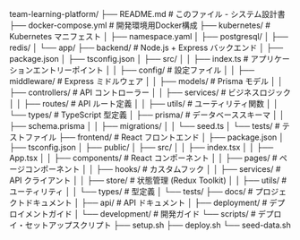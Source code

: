 team-learning-platform/
├── README.md                     # このファイル - システム設計書
├── docker-compose.yml           # 開発環境用Docker構成
├── kubernetes/                  # Kubernetes マニフェスト
│   ├── namespace.yaml
│   ├── postgresql/
│   ├── redis/
│   └── app/
├── backend/                     # Node.js + Express バックエンド
│   ├── package.json
│   ├── tsconfig.json
│   ├── src/
│   │   ├── index.ts            # アプリケーションエントリーポイント
│   │   ├── config/             # 設定ファイル
│   │   ├── middleware/         # Express ミドルウェア
│   │   ├── models/             # Prisma モデル
│   │   ├── controllers/        # API コントローラー
│   │   ├── services/           # ビジネスロジック
│   │   ├── routes/             # API ルート定義
│   │   ├── utils/              # ユーティリティ関数
│   │   └── types/              # TypeScript 型定義
│   ├── prisma/                 # データベーススキーマ
│   │   ├── schema.prisma
│   │   ├── migrations/
│   │   └── seed.ts
│   └── tests/                  # テストファイル
├── frontend/                   # React フロントエンド
│   ├── package.json
│   ├── tsconfig.json
│   ├── public/
│   ├── src/
│   │   ├── index.tsx
│   │   ├── App.tsx
│   │   ├── components/         # React コンポーネント
│   │   ├── pages/              # ページコンポーネント
│   │   ├── hooks/              # カスタムフック
│   │   ├── services/           # API クライアント
│   │   ├── store/              # 状態管理 (Redux Toolkit)
│   │   ├── utils/              # ユーティリティ
│   │   └── types/              # 型定義
│   └── tests/
├── docs/                       # プロジェクトドキュメント
│   ├── api/                    # API ドキュメント
│   ├── deployment/             # デプロイメントガイド
│   └── development/            # 開発ガイド
└── scripts/                    # デプロイ・セットアップスクリプト
    ├── setup.sh
    ├── deploy.sh
    └── seed-data.sh
